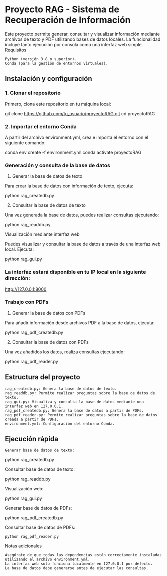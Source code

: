 # Proyecto RAG - Sistema de Recuperación de Información

Este proyecto permite generar, consultar y visualizar información mediante archivos de texto y PDF utilizando bases de datos locales. La funcionalidad incluye tanto ejecución por consola como una interfaz web simple.
Requisitos

    Python (versión 3.8 o superior).
    Conda (para la gestión de entornos virtuales).

## Instalación y configuración
### 1. Clonar el repositorio

Primero, clona este repositorio en tu máquina local:

git clone https://github.com/tu_usuario/proyectoRAG.git
cd proyectoRAG

### 2. Importar el entorno Conda

A partir del archivo environment.yml, crea e importa el entorno con el siguiente comando:

conda env create -f environment.yml
conda activate proyectoRAG

### Generación y consulta de la base de datos
1. Generar la base de datos de texto

Para crear la base de datos con información de texto, ejecuta:

python rag_createdb.py

2. Consultar la base de datos de texto

Una vez generada la base de datos, puedes realizar consultas ejecutando:

python rag_readdb.py

Visualización mediante interfaz web

Puedes visualizar y consultar la base de datos a través de una interfaz web local. Ejecuta:

python rag_gui.py

### La interfaz estará disponible en tu IP local en la siguiente dirección:

http://127.0.0.1:8000

### Trabajo con PDFs
1. Generar la base de datos con PDFs

Para añadir información desde archivos PDF a la base de datos, ejecuta:

python rag_pdf_createdb.py

2. Consultar la base de datos con PDFs

Una vez añadidos los datos, realiza consultas ejecutando:

python rag_pdf_reader.py

## Estructura del proyecto

    rag_createdb.py: Genera la base de datos de texto.
    rag_readdb.py: Permite realizar preguntas sobre la base de datos de texto.
    rag_gui.py: Visualiza y consulta la base de datos mediante una interfaz web en 127.0.0.1.
    rag_pdf_createdb.py: Genera la base de datos a partir de PDFs.
    rag_pdf_reader.py: Permite realizar preguntas sobre la base de datos creada a partir de PDFs.
    environment.yml: Configuración del entorno Conda.

## Ejecución rápida

    Generar base de datos de texto:

python rag_createdb.py

Consultar base de datos de texto:

python rag_readdb.py

Visualización web:

python rag_gui.py

Generar base de datos de PDFs:

python rag_pdf_createdb.py

Consultar base de datos de PDFs:

    python rag_pdf_reader.py

Notas adicionales

    Asegúrate de que todas las dependencias están correctamente instaladas utilizando el archivo environment.yml.
    La interfaz web solo funciona localmente en 127.0.0.1 por defecto.
    La base de datos debe generarse antes de ejecutar las consultas.
